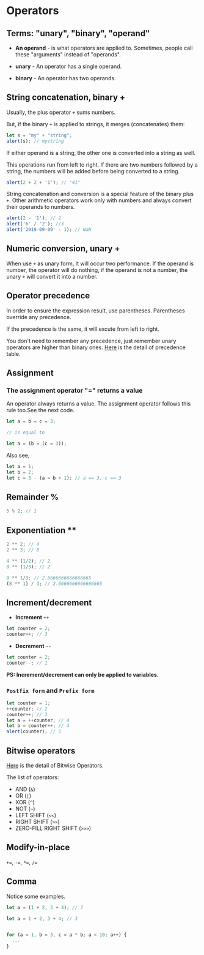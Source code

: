 # Operators

## Terms: "unary", "binary", "operand"

- __An operand__ - is what operators are applied to. Sometimes, people call these "arguments" instead of "operands".

- __unary__ - An operator has a single operand.

- __binary__ - An operator has two operands.

## String concatenation, binary +

Usually, the plus operator `+` sums numbers.

But, if the binary `+` is applied to strings, it merges (concatenates) them:
```js
let s = "my" + "string";
alert(s); // mystring
```

If either operand is a string, the other one is converted into a string as well.

This operations run from left to right. If there are two numbers followed by a string, the numbers will be added before being converted to a string.

```js
alert(2 + 2 + '1'); // "41"
```

String concatenation and conversion is a special feature of the binary plus `+`. Other arithmetic operators work only with numbers and always convert their operands to numbers.

```js
alert(2 - '1'); // 1
alert('6' / '2'); //3
alert('2019-09-09' - 1); // NaN
```

## Numeric conversion, unary +

When use `+` as unary form, It will occur two performance. If the operand is number, the operator will do nothing, if the operand is not a number, the unary `+` will convert it into a number.

## Operator precedence

In order to ensure the expression result, use parentheses. Parentheses override any precedence.

If the precedence is the same, it will excute from left to right.

You don't need to remember any precedence, just remember unary operators are higher than binary ones. [Here](https://developer.mozilla.org/en/JavaScript/Reference/operators/operator_precedence) is the detail of precedence table.

## Assignment

### The assignment operator "=" returns a value

An operator always returns a value. The assignment operator follows this rule too.See the next code.

```js
let a = b = c = 3;

// is equal to 

let a = (b = (c = 3));
```

Also see,
```js
let a = 1;
let b = 2;
let c = 3 - (a = b + 1); // a == 3, c == 3
```

## Remainder %

```js
5 % 2; // 1
```

## Exponentiation **

```js
2 ** 2; // 4
2 ** 3; // 8

4 ** (1/2); // 2
8 ** (1/3); // 2

8 ** 1/3; // 2.6666666666666665
(8 ** 1) / 3; // 2.6666666666666665
```

## Increment/decrement

- __Increment__ `++`
```js
let counter = 2;
counter++; // 3
```

- __Decrement__ `--`
```js
let counter = 2;
counter--; // 1
```

__PS: Increment/decrement can only be applied to variables.__

### `Postfix form` and `Prefix form`
```js
let counter = 1;
++counter; // 2
counter++; // 3
let a = ++counter; // 4
let b = counter++; // 4
alert(counter); // 5
```

## Bitwise operators

[Here](https://developer.mozilla.org/en-US/docs/Web/JavaScript/Reference/Operators/Bitwise_Operators) is the detail of Bitwise Operators.

The list of operators:
-  AND (`&`)
- OR (`|`)
- XOR (`^`)
- NOT (`~`)
- LEFT SHIFT (`<<`)
- RIGHT SHIFT (`>>`)
- ZERO-FILL RIGHT SHIFT (`>>>`)

## Modify-in-place

`+=`, `-=`, `*=`, `/=`

## Comma

Notice some examples.
```js
let a = (1 + 2, 3 + 4); // 7

let a = 1 + 2, 3 + 4; // 3


for (a = 1, b = 3, c = a * b; a < 10; a++) {
  ...
}
```

